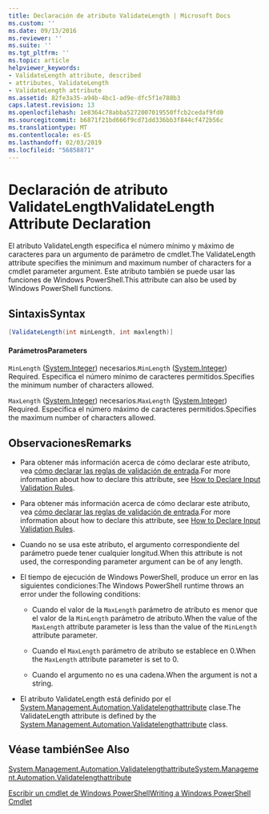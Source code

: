 ```yaml
---
title: Declaración de atributo ValidateLength | Microsoft Docs
ms.custom: ''
ms.date: 09/13/2016
ms.reviewer: ''
ms.suite: ''
ms.tgt_pltfrm: ''
ms.topic: article
helpviewer_keywords:
- ValidateLength attribute, described
- attributes, ValidateLength
- ValidateLength attribute
ms.assetid: 82fe3a35-a94b-4bc1-ad9e-dfc5f1e788b3
caps.latest.revision: 13
ms.openlocfilehash: 1e8364c78abba5272007019550ffcb2cedaf9fd0
ms.sourcegitcommit: b6871f21bd666f9cd71dd336bb3f844cf472b56c
ms.translationtype: MT
ms.contentlocale: es-ES
ms.lasthandoff: 02/03/2019
ms.locfileid: "56858871"
---
```

# <a name="validatelength-attribute-declaration"></a><span data-ttu-id="dd24c-102">Declaración de atributo ValidateLength</span><span class="sxs-lookup"><span data-stu-id="dd24c-102">ValidateLength Attribute Declaration</span></span>

<span data-ttu-id="dd24c-103">El atributo ValidateLength especifica el número mínimo y máximo de caracteres para un argumento de parámetro de cmdlet.</span><span class="sxs-lookup"><span data-stu-id="dd24c-103">The ValidateLength attribute specifies the minimum and maximum number of characters for a cmdlet parameter argument.</span></span> <span data-ttu-id="dd24c-104">Este atributo también se puede usar las funciones de Windows PowerShell.</span><span class="sxs-lookup"><span data-stu-id="dd24c-104">This attribute can also be used by Windows PowerShell functions.</span></span>

## <a name="syntax"></a><span data-ttu-id="dd24c-105">Sintaxis</span><span class="sxs-lookup"><span data-stu-id="dd24c-105">Syntax</span></span>

```csharp
[ValidateLength(int minLength, int maxlength)]
```

#### <a name="parameters"></a><span data-ttu-id="dd24c-106">Parámetros</span><span class="sxs-lookup"><span data-stu-id="dd24c-106">Parameters</span></span>

<span data-ttu-id="dd24c-107">`MinLength` ([System.Integer](/dotnet/api/System.Integer)) necesarios.</span><span class="sxs-lookup"><span data-stu-id="dd24c-107">`MinLength` ([System.Integer](/dotnet/api/System.Integer)) Required.</span></span> <span data-ttu-id="dd24c-108">Especifica el número mínimo de caracteres permitidos.</span><span class="sxs-lookup"><span data-stu-id="dd24c-108">Specifies the minimum number of characters allowed.</span></span>

<span data-ttu-id="dd24c-109">`MaxLength` ([System.Integer](/dotnet/api/System.Integer)) necesarios.</span><span class="sxs-lookup"><span data-stu-id="dd24c-109">`MaxLength` ([System.Integer](/dotnet/api/System.Integer)) Required.</span></span> <span data-ttu-id="dd24c-110">Especifica el número máximo de caracteres permitidos.</span><span class="sxs-lookup"><span data-stu-id="dd24c-110">Specifies the maximum number of characters allowed.</span></span>

## <a name="remarks"></a><span data-ttu-id="dd24c-111">Observaciones</span><span class="sxs-lookup"><span data-stu-id="dd24c-111">Remarks</span></span>

- <span data-ttu-id="dd24c-112">Para obtener más información acerca de cómo declarar este atributo, vea [cómo declarar las reglas de validación de entrada](http://msdn.microsoft.com/en-us/544c2100-62ba-4be4-b2a2-cc0d4e4fc45b).</span><span class="sxs-lookup"><span data-stu-id="dd24c-112">For more information about how to declare this attribute, see [How to Declare Input Validation Rules](http://msdn.microsoft.com/en-us/544c2100-62ba-4be4-b2a2-cc0d4e4fc45b).</span></span>
- <span data-ttu-id="dd24c-113">Para obtener más información acerca de cómo declarar este atributo, vea [cómo declarar las reglas de validación de entrada](http://msdn.microsoft.com/en-us/544c2100-62ba-4be4-b2a2-cc0d4e4fc45b).</span><span class="sxs-lookup"><span data-stu-id="dd24c-113">For more information about how to declare this attribute, see [How to Declare Input Validation Rules](http://msdn.microsoft.com/en-us/544c2100-62ba-4be4-b2a2-cc0d4e4fc45b).</span></span>

- <span data-ttu-id="dd24c-114">Cuando no se usa este atributo, el argumento correspondiente del parámetro puede tener cualquier longitud.</span><span class="sxs-lookup"><span data-stu-id="dd24c-114">When this attribute is not used, the corresponding parameter argument can be of any length.</span></span>

- <span data-ttu-id="dd24c-115">El tiempo de ejecución de Windows PowerShell, produce un error en las siguientes condiciones:</span><span class="sxs-lookup"><span data-stu-id="dd24c-115">The Windows PowerShell runtime throws an error under the following conditions:</span></span>

    - <span data-ttu-id="dd24c-116">Cuando el valor de la `MaxLength` parámetro de atributo es menor que el valor de la `MinLength` parámetro de atributo.</span><span class="sxs-lookup"><span data-stu-id="dd24c-116">When the value of the `MaxLength` attribute parameter is less than the value of the `MinLength` attribute parameter.</span></span>

    - <span data-ttu-id="dd24c-117">Cuando el `MaxLength` parámetro de atributo se establece en 0.</span><span class="sxs-lookup"><span data-stu-id="dd24c-117">When the `MaxLength` attribute parameter is set to 0.</span></span>

    - <span data-ttu-id="dd24c-118">Cuando el argumento no es una cadena.</span><span class="sxs-lookup"><span data-stu-id="dd24c-118">When the argument is not a string.</span></span>

- <span data-ttu-id="dd24c-119">El atributo ValidateLength está definido por el [System.Management.Automation.Validatelengthattribute](/dotnet/api/System.Management.Automation.ValidateLengthAttribute) clase.</span><span class="sxs-lookup"><span data-stu-id="dd24c-119">The ValidateLength attribute is defined by the [System.Management.Automation.Validatelengthattribute](/dotnet/api/System.Management.Automation.ValidateLengthAttribute) class.</span></span>

## <a name="see-also"></a><span data-ttu-id="dd24c-120">Véase también</span><span class="sxs-lookup"><span data-stu-id="dd24c-120">See Also</span></span>

[<span data-ttu-id="dd24c-121">System.Management.Automation.Validatelengthattribute</span><span class="sxs-lookup"><span data-stu-id="dd24c-121">System.Management.Automation.Validatelengthattribute</span></span>](/dotnet/api/System.Management.Automation.ValidateLengthAttribute)

[<span data-ttu-id="dd24c-122">Escribir un cmdlet de Windows PowerShell</span><span class="sxs-lookup"><span data-stu-id="dd24c-122">Writing a Windows PowerShell Cmdlet</span></span>](./writing-a-windows-powershell-cmdlet.md)
